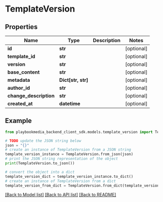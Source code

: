 # TemplateVersion


## Properties

Name | Type | Description | Notes
------------ | ------------- | ------------- | -------------
**id** | **str** |  | [optional] 
**template_id** | **str** |  | [optional] 
**version** | **str** |  | [optional] 
**base_content** | **str** |  | [optional] 
**metadata** | **Dict[str, str]** |  | [optional] 
**author_id** | **str** |  | [optional] 
**change_description** | **str** |  | [optional] 
**created_at** | **datetime** |  | [optional] 

## Example

```python
from playbookmedia_backend_client_sdk.models.template_version import TemplateVersion

# TODO update the JSON string below
json = "{}"
# create an instance of TemplateVersion from a JSON string
template_version_instance = TemplateVersion.from_json(json)
# print the JSON string representation of the object
print(TemplateVersion.to_json())

# convert the object into a dict
template_version_dict = template_version_instance.to_dict()
# create an instance of TemplateVersion from a dict
template_version_from_dict = TemplateVersion.from_dict(template_version_dict)
```
[[Back to Model list]](../README.md#documentation-for-models) [[Back to API list]](../README.md#documentation-for-api-endpoints) [[Back to README]](../README.md)


